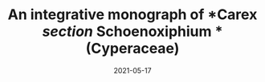 ---
title: "An integrative monograph of *Carex *section* Schoenoxiphium *(Cyperaceae)"
collection: publications
permalink: /publication/Luceño et al 2021 PeerJ Schoenoxiphium
date: 2021-05-17
venue: 'PeerJ'
paperurl: '/files/pdf/research/Luceño et al 2021 PeerJ Schoenoxiphium.pdf'
link: 'https://doi.org/10.7717/peerj.11336'
#code: 'https://doi.org/...'
#github: 'https://github.com/jimarcor/...'
citation: 'Luceño, M; Villaverde, T; **Márquez-Corro, JI**; Sánchez-Villegas, R; Maguilla, M; Escudero, M; Jiménez-Mejías, P; Sánchez-Villegas, M; Míguez, M; Benítez-Benítez, C; Muasya, AM; Martín-Bravo, S. 2021. &quot;An integrative monograph of Carex section Schoenoxiphium (Cyperaceae)&quot; <i>PeerJ</i> 9: e11336. doi:10.7717/peerj.11336'
---